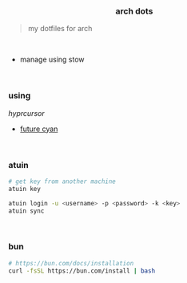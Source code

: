 <div align="center"><h3>arch dots</h3></div>

> my dotfiles for arch

<br>

* manage using stow

<br>

### using

*hyprcursor*

- [future cyan](https://gitlab.com/Pummelfisch/future-cyan-hyprcursor)

<br>

### atuin

```bash
# get key from another machine
atuin key

atuin login -u <username> -p <password> -k <key>
atuin sync
```

<br>

### bun

```bash
# https://bun.com/docs/installation
curl -fsSL https://bun.com/install | bash
```
